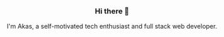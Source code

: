 <h3 align="center"> Hi there 👋</h3>

<p align="center">
I'm Akas, a self-motivated tech enthusiast and full stack web developer.
</p>
